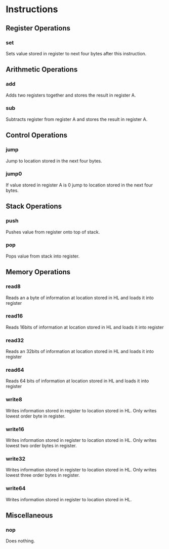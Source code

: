 # Instructions

## Register Operations

### set

Sets value stored in register to next four bytes after this instruction.

## Arithmetic Operations

### add

Adds two registers together and stores the result in register A.

### sub

Subtracts register from register A and stores the result in register A.

## Control Operations

### jump

Jump to location stored in the next four bytes.

### jump0

If value stored in register A is 0 jump to location stored in the next four bytes.

## Stack Operations

### push

Pushes value from register onto top of stack.

### pop

Pops value from stack into register.

## Memory Operations

### read8

Reads an a byte of information at location stored in HL and loads it into register

### read16

Reads 16bits of information at location stored in HL and loads it into register

### read32

Reads an 32bits of information at location stored in HL and loads it into register

### read64

Reads 64 bits of information at location stored in HL and loads it into register

### write8

Writes information stored in register to location stored in HL. Only writes lowest order byte in register.

### write16

Writes information stored in register to location stored in HL. Only writes lowest two order bytes in register.

### write32

Writes information stored in register to location stored in HL. Only writes lowest three order bytes in register.

### write64

Writes information stored in register to location stored in HL.

## Miscellaneous

### nop

Does nothing.
